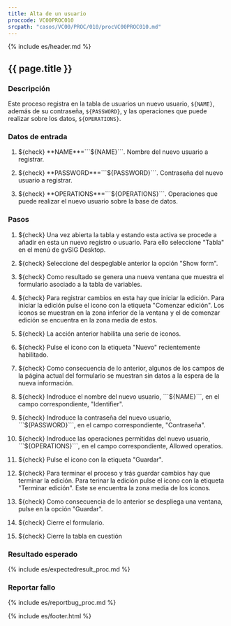 ```yaml
---
title: Alta de un usuario
proccode: VC00PROC010
srcpath: "casos/VC00/PROC/010/procVC00PROC010.md"
---
```


{% include es/header.md %}

## {{ page.title }}

### Descripción

Este proceso registra en la tabla de usuarios un nuevo usuario, ```${NAME}```, además de su contraseña, ```${PASSWORD}```,
y las operaciones que puede realizar sobre los datos, ```${OPERATIONS}```.

### Datos de entrada

1. ${check} **NAME**=```${NAME}```. Nombre del nuevo usuario a registrar.

2. ${check} **PASSWORD**=```${PASSWORD}```. Contraseña del nuevo usuario a registrar.

3. ${check} **OPERATIONS**=```${OPERATIONS}```. Operaciones que puede realizar el nuevo usuario sobre la base de datos.


### Pasos

1. ${check} Una vez abierta la tabla y estando esta activa se procede a añadir en esta un nuevo registro o usuario. Para ello 
    seleccione "Tabla" en el menú de gvSIG Desktop.

2. ${check} Seleccione del despeglable anterior la opción "Show form". 

3. ${check} Como resultado se genera una nueva ventana que muestra el formulario asociado a la tabla de variables.

4. ${check} Para registrar cambios en esta hay que iniciar la edición. Para iniciar la edición pulse el icono con la
   etiqueta "Comenzar edición". Los iconos se muestran en la zona inferior de la ventana y el de comenzar edición se
   encuentra en la zona media de estos.

5. ${check} La acción anterior habilita una serie de iconos.

6. ${check} Pulse el icono con la etiqueta "Nuevo" recientemente habilitado.

7. ${check} Como consecuencia de lo anterior, algunos de los campos de la página actual del formulario se muestran
    sin datos a la espera de la nueva información.

8. ${check} Indroduce el nombre del nuevo usuario, ```${NAME}```, en el campo correspondiente, "Identifier".

9. ${check} Indroduce la contraseña del nuevo usuario, ```${PASSWORD}```, en el campo correspondiente, "Contraseña".

10. ${check} Indroduce las operaciones permitidas del nuevo usuario, ```${OPERATIONS}```,
    en el campo correspondiente, Allowed operatios.

11. ${check} Pulse el icono con la etiqueta "Guardar".

12. ${check} Para terminar el proceso y trás guardar cambios hay que terminar la edición. Para terinar la edición pulse 
    el icono con la etiqueta "Terminar edición". Este se encuentra la zona media de los iconos. 

13. ${check} Como consecuencia de lo anterior se despliega una ventana, pulse en la opción "Guardar".

14. ${check} Cierre el formulario.

15. ${check} Cierre la tabla en cuestión


### Resultado esperado

{% include es/expectedresult_proc.md %}

### Reportar fallo

{% include es/reportbug_proc.md %}

{% include es/footer.html %}
